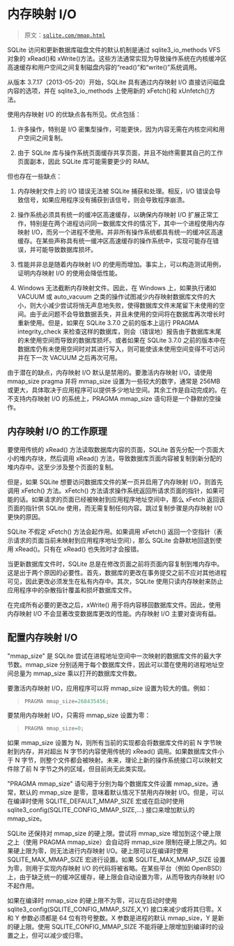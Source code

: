 # 内存映射 I/O

> 原文：[`sqlite.com/mmap.html`](https://sqlite.com/mmap.html)

SQLite 访问和更新数据库磁盘文件的默认机制是通过 sqlite3_io_methods VFS 对象的 xRead()和 xWrite()方法。这些方法通常实现为导致操作系统在内核缓冲区高速缓存和用户空间之间复制磁盘内容的“read()”和“write()”系统调用。

从版本 3.7.17（2013-05-20）开始，SQLite 具有通过内存映射 I/O 直接访问磁盘内容的选项，并在 sqlite3_io_methods 上使用新的 xFetch()和 xUnfetch()方法。

使用内存映射 I/O 的优缺点各有所见。优点包括：

1.  许多操作，特别是 I/O 密集型操作，可能更快，因为内容无需在内核空间和用户空间之间复制。

1.  由于 SQLite 库与操作系统页面缓存共享页面，并且不始终需要其自己的工作页面副本，因此 SQLite 库可能需要更少的 RAM。

但也存在一些缺点：

1.  内存映射文件上的 I/O 错误无法被 SQLite 捕获和处理。相反，I/O 错误会导致信号，如果应用程序没有捕获到该信号，则会导致程序崩溃。

1.  操作系统必须具有统一的缓冲区高速缓存，以确保内存映射 I/O 扩展正常工作，特别是在两个进程访问同一数据库文件的情况下，其中一个进程使用内存映射 I/O，而另一个进程不使用。并非所有操作系统都具有统一的缓冲区高速缓存。在某些声称具有统一缓冲区高速缓存的操作系统中，实现可能存在错误，并可能导致数据库损坏。

1.  性能并非总是随着内存映射 I/O 的使用而增加。事实上，可以构造测试用例，证明内存映射 I/O 的使用会降低性能。

1.  Windows 无法截断内存映射文件。因此，在 Windows 上，如果执行诸如 VACUUM 或 auto_vacuum 之类的操作试图减少内存映射数据库文件的大小，则大小减少尝试将悄无声息地失败，使得数据库文件末尾留下未使用的空间。由于此问题不会导致数据丢失，并且未使用的空间将在数据库再次增长时重新使用。但是，如果在 SQLite 3.7.0 之前的版本上运行 PRAGMA integrity_check 来检查这样的数据库，则会（错误地）报告由于数据库末尾的未使用空间而导致的数据库损坏。或者如果在 SQLite 3.7.0 之前的版本中在数据库仍有未使用空间时对其进行写入，则可能使该未使用空间变得不可访问并在下一次 VACUUM 之后再次可用。

由于潜在的缺点，内存映射 I/O 默认是禁用的。要激活内存映射 I/O，请使用 mmap_size pragma 并将 mmap_size 设置为一些较大的数字，通常是 256MB 或更大，具体取决于应用程序可以提供多少地址空间。其余工作是自动完成的。在不支持内存映射 I/O 的系统上，PRAGMA mmap_size 语句将是一个静默的空操作。

## 内存映射 I/O 的工作原理

要使用传统的 xRead() 方法读取数据库内容的页面，SQLite 首先分配一个页面大小的堆内存块，然后调用 xRead() 方法，导致数据库页面内容被复制到新分配的堆内存中。这至少涉及整个页面的复制。

但是，如果 SQLite 想要访问数据库文件的某一页并启用了内存映射 I/O，则首先调用 xFetch() 方法。xFetch() 方法请求操作系统返回所请求页面的指针，如果可能的话。如果请求的页面已经被映射到应用程序地址空间中，那么 xFetch 返回该页面的指针供 SQLite 使用，而无需复制任何内容。跳过复制步骤是内存映射 I/O 更快的原因。

SQLite 不假定 xFetch() 方法会起作用。如果调用 xFetch() 返回一个空指针（表示请求的页面当前未映射到应用程序地址空间），那么 SQLite 会静默地回退到使用 xRead()。只有在 xRead() 也失败时才会报错。

当更新数据库文件时，SQLite 总是在修改页面之前将页面内容复制到堆内存中。这是出于两个原因的必要性。首先，数据库的更改在事务提交之前不应对其他进程可见，因此更改必须发生在私有内存中。其次，SQLite 使用只读内存映射来防止应用程序中的杂散指针覆盖和损坏数据库文件。

在完成所有必要的更改之后，xWrite() 用于将内容移回数据库文件。因此，使用内存映射 I/O 不会显著改变数据库更改的性能。内存映射 I/O 主要对查询有益。

## 配置内存映射 I/O

"mmap_size" 是 SQLite 尝试在进程地址空间中一次映射的数据库文件的最大字节数。mmap_size 分别适用于每个数据库文件，因此可以潜在使用的进程地址空间总量为 mmap_size 乘以打开的数据库文件数。

要激活内存映射 I/O，应用程序可以将 mmap_size 设置为较大的值。例如：

> ```sql
> PRAGMA mmap_size=268435456;
> 
> ```

要禁用内存映射 I/O，只需将 mmap_size 设置为零：

> ```sql
> PRAGMA mmap_size=0;
> 
> ```

如果 mmap_size 设置为 N，则所有当前的实现都会将数据库文件的前 N 字节映射到内存，并对超出 N 字节的内容使用传统的 xRead() 调用。如果数据库文件小于 N 字节，则整个文件都会被映射。未来，理论上新的操作系统接口可以映射文件除了前 N 字节之外的区域，但目前尚无此类实现。

"PRAGMA mmap_size" 语句用于分别为每个数据库文件设置 mmap_size。通常，默认的 mmap_size 是零，意味着默认情况下禁用内存映射 I/O。但是，可以在编译时使用 SQLITE_DEFAULT_MMAP_SIZE 宏或在启动时使用 sqlite3_config(SQLITE_CONFIG_MMAP_SIZE,...) 接口来增加默认的 mmap_size。

SQLite 还保持对 mmap_size 的硬上限。尝试将 mmap_size 增加到这个硬上限之上（使用 PRAGMA mmap_size）会自动将 mmap_size 限制在硬上限之内。如果硬上限为零，则无法进行内存映射 I/O。硬上限可以在编译时使用 SQLITE_MAX_MMAP_SIZE 宏进行设置。如果 SQLITE_MAX_MMAP_SIZE 设置为零，则用于实现内存映射 I/O 的代码将被省略。在某些平台（例如 OpenBSD）上，由于缺乏统一的缓冲区缓存，硬上限会自动设置为零，从而导致内存映射 I/O 不起作用。

如果在编译时 mmap_size 的硬上限不为零，可以在启动时使用 sqlite3_config(SQLITE_CONFIG_MMAP_SIZE,X,Y) 接口来减少或将其归零。X 和 Y 参数必须都是 64 位有符号整数。X 参数是进程的默认 mmap_size，Y 是新的硬上限。使用 SQLITE_CONFIG_MMAP_SIZE 不能将硬上限增加到编译时的设置之上，但可以减少或归零。
